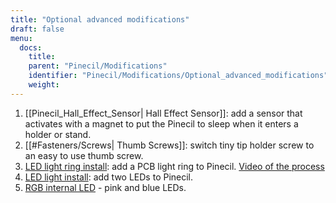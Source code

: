 ```yaml
---
title: "Optional advanced modifications"
draft: false
menu:
  docs:
    title:
    parent: "Pinecil/Modifications"
    identifier: "Pinecil/Modifications/Optional_advanced_modifications"
    weight:
---
```


1. [[Pinecil_Hall_Effect_Sensor| Hall Effect Sensor]]: add a sensor that activates with a magnet to put the Pinecil to sleep when it enters a holder or stand.
2. [[#Fasteners/Screws| Thumb Screws]]: switch tiny tip holder screw to an easy to use thumb screw.
3. [LED light ring install](https://github.com/Herushan/Pinecil_LED_Ring/blob/main/Pinecil_LED_Ring_writeup.pdf): add a PCB light ring to Pinecil. [Video of the process](https://www.youtube.com/watch?v=LMbjwjDbSew)
4. [LED light install](https://forum.pine64.org/showthread.php?tid=16989): add two LEDs to Pinecil.
5. [RGB internal LED](https://www.reddit.com/r/PINE64official/comments/z489qt/customized_pinecil_v2/) - pink and blue LEDs.
